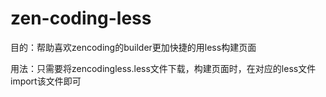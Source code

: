zen-coding-less
===============

目的：帮助喜欢zencoding的builder更加快捷的用less构建页面



用法：只需要将zencodingless.less文件下载，构建页面时，在对应的less文件import该文件即可
